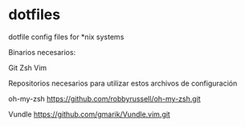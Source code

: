 # dotfiles
dotfile config files for *nix systems

Binarios necesarios:

Git
Zsh
Vim

Repositorios necesarios para utilizar estos archivos de configuración

oh-my-zsh
https://github.com/robbyrussell/oh-my-zsh.git

Vundle
https://github.com/gmarik/Vundle.vim.git
